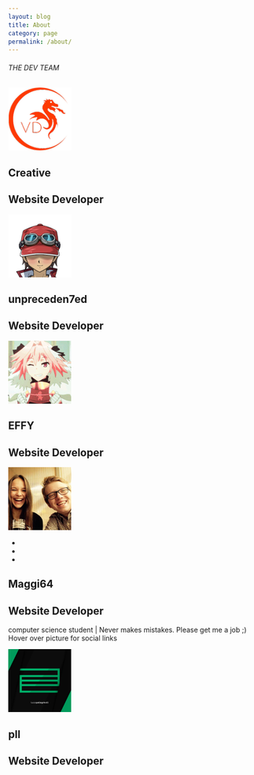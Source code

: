 ```yaml
---
layout: blog
title: About
category: page
permalink: /about/
---
```

<section class="team">
  <div class="container">
    <div class="row">
      <div>
        <div class="col-lg-12">
          <h6 class="description">THE DEV TEAM</h6>
          <div class="row pt-md">
            <div class="col-lg-3 col-md-3 col-sm-4 col-xs-12 devprofile">
              <div class="devImg-box">
                <img src="/img/profilepic/creative.png" class="img-responsive">
                <ul class="text-center">
                  <!--social links here-->
                </ul>
              </div>
              <h1>Creative</h1>
              <h2>Website Developer</h2>
              <p><!--text here--></p>
            </div>
            <div class="col-lg-3 col-md-3 col-sm-4 col-xs-12 devprofile">
              <div class="devImg-box">
                <img src="/img/profilepic/unprec.png" class="img-responsive">
                <ul class="text-center">
               <!--social links here-->
                </ul>
              </div>
              <h1>unpreceden7ed</h1>
              <h2>Website Developer</h2>
              <p><!--text here--></p>
            </div>
            <div class="col-lg-3 col-md-3 col-sm-4 col-xs-12 devprofile">
              <div class="devImg-box">
                <img src="/img/profilepic/effy.gif" class="img-responsive">
                <ul class="text-center">
                  <!--social links here-->
                </ul>
              </div>
              <h1>EFFY</h1>
              <h2>Website Developer</h2>
              <p><!--text here--></p>
            </div>
              <div class="col-lg-3 col-md-3 col-sm-4 col-xs-12 devprofile">
              <div class="devImg-box">
                <img src="/img/profilepic/maggi64.png" class="img-responsive">
                <ul class="text-center">
                  <a href="https://www.instagram.com/maxi.dew/"><li><i class="fa fa-instagram"></i></li></a>
                  <a href="https://www.twitch.tv/maggi64"><li><i class="fa fa-twitch"></i></li></a>
                  <a href="https://buymeacoff.ee/Maggi64"><li><i class="fa fa-paypal"></i></li></a>
                </ul>
              </div>
              <h1>Maggi64</h1>
              <h2>Website Developer</h2>
              <p>computer science student | Never makes mistakes. Please get me a job ;)
              <br>
              Hover over picture for social links
              </p>
            </div>
            <div class="col-lg-3 col-md-3 col-sm-4 col-xs-12 devprofile">
              <div class="devImg-box">
                <img src="/img/profilepic/pll.png" class="img-responsive">
                <ul class="text-center">
                </ul>
              </div>
              <h1>pll</h1>
              <h2>Website Developer</h2>
              <p><!--text here--></p>
            </div>
          </div>
        </div>
      </div>
    </div>
  </div>
</section>
